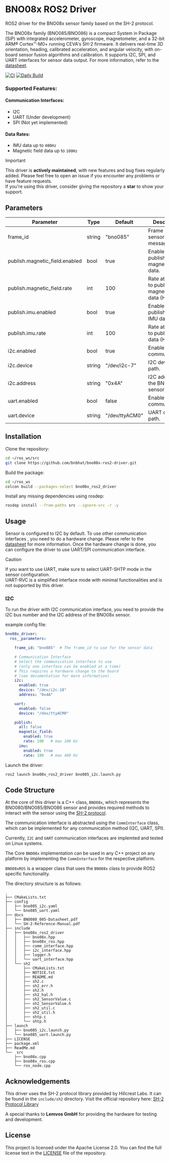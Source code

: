 # BNO08x ROS2 Driver

ROS2 driver for the BNO08x sensor family based on the SH-2 protocol.

The BNO08x family (BNO085/BNO086) is a compact System in Package (SiP) with integrated accelerometer, gyroscope, magnetometer, and a 32-bit ARM® Cortex™-M0+ running CEVA's SH-2 firmware. It delivers real-time 3D orientation, heading, calibrated acceleration, and angular velocity, with on-board sensor fusion algorithms and calibration. It supports I2C, SPI, and UART interfaces for sensor data output.
For more information, refer to the [datasheet](./docs/BNO080_085-Datasheet.pdf).

[![CI](https://github.com/bnbhat/bno08x_ros2_driver/actions/workflows/ci.yaml/badge.svg)](https://github.com/bnbhat/bno08x_ros2_driver/actions/workflows/ci.yaml)
[![Daily Build](https://github.com/bnbhat/bno08x_ros2_driver/actions/workflows/ci-cron.yaml/badge.svg)](https://github.com/bnbhat/bno08x_ros2_driver/actions/workflows/ci-cron.yaml)  

### Supported Features:
#### Communication Interfaces:
- I2C
- UART (Under development)
- SPI (Not yet implemented)

#### Data Rates:
- IMU data up to `400Hz`
- Magnetic field data up to `100Hz`

> [!IMPORTANT]
> This driver is **actively maintained**, with new features and bug fixes regularly added. 
>Please feel free to open an issue if you encounter any problems or have feature requests.   
>If you're using this driver, consider giving the repository a **star** to show your support.  

## Parameters
| Parameter |	Type	| Default	| Description |
|-----------|---------|-----------|-------------|
| frame_id      |string	|"bno085"	|Frame ID for sensor data messages.|
| publish.magnetic_field.enabled |bool	|true	|Enable publishing of magnetic field data.|
| publish.magnetic_field.rate	| int	|100	|Rate at which to publish magnetic field data (Hz).|
| publish.imu.enabled	|bool	|true	|Enable publishing of IMU data.|
| publish.imu.rate	|int	|100	|Rate at which to publish IMU data (Hz).|
| i2c.enabled	|bool	|true	|Enable I2C communication.|
| i2c.device	|string	|"/dev/i2c-7"	|I2C device path.|
| i2c.address	|string	|"0x4A"	|I2C address of the BNO08x sensor.|
| uart.enabled	|bool	|false	|Enable UART communication.|
| uart.device	|string	|"/dev/ttyACM0"	|UART device path.|


## Installation
Clone the repository:
```bash
cd ~/ros_ws/src
git clone https://github.com/bnbhat/bno08x-ros2-driver.git
```
Build the package:
```bash
cd ~/ros_ws
colcon build --packages-select bno08x_ros2_driver
```
Install any missing dependencies using rosdep:
```bash
rosdep install --from-paths src --ignore-src -r -y
```

## Usage
Sensor is configured to I2C by default. To use other communication interfaces , 
you need to do a hardware change. Please refer to the [datasheet](./docs/BNO080_085-Datasheet.pdf) 
for more information.
Once the hardware change is done, you can configure the driver to use UART/SPI communication 
interface.

> [!CAUTION]
> If you want to use UART, make sure to select UART-SHTP mode in the sensor configuration.  
> UART-RVC is a simplified interface mode with minimal functionalities and is not supported 
> by this driver.


### I2C
To run the driver with I2C communication interface, you need to provide the I2C bus number and 
the I2C address of the BNO08x sensor.

example config file:
```yaml
bno08x_driver:
  ros__parameters:

    frame_id: "bno085"  # The frame_id to use for the sensor data

    # Communication Interface
    # Select the communication interface to use 
    # (only one interface can be enabled at a time)
    # This requires a hardware change to the board
    # (see documentation for more information)
    i2c:
      enabled: true
      device: "/dev/i2c-18"
      address: "0x4A"

    uart:
      enabled: false
      device: "/dev/ttyACM0"  

    publish:
      all: false
      magnetic_field: 
        enabled: true
        rate: 100   # max 100 Hz
      imu:
        enabled: true
        rate: 100   # max 400 Hz
```

Launch the driver:
```bash
ros2 launch bno08x_ros2_driver bno085_i2c.launch.py
```

## Code Structure
 
At the core of this driver is a C++ class, `BNO08x`, which represents the BNO080/BNO085/BNO086 sensor and 
provides required methods to interact with the sensor using the [SH-2 protocol](./docs/SH-2-Reference-Manual.pdf).
 
The communication interface is abstracted using the `CommInterface` class, which can be implemented for any communication method (I2C, UART, SPI).

Currently, `I2C` and `UART` communication interfaces are implemted and tested on Linux systems.

The Core `BNO08x` implementation can be used in any C++ project on any platform by implementing the `CommInterface` for the respective platform.

`BNO08xROS` is a wrapper class that uses the `BNO08x` class to provide ROS2 specific functionality.

The directory structure is as follows:
```plaintext
.
├── CMakeLists.txt
├── config
│   ├── bno085_i2c.yaml
│   └── bno085_uart.yaml
├── docs
│   ├── BNO080_085-Datasheet.pdf
│   └── SH-2-Reference-Manual.pdf
├── include
│   ├── bno08x_ros2_driver
│   │   ├── bno08x.hpp
│   │   ├── bno08x_ros.hpp
│   │   ├── comm_interface.hpp
│   │   ├── i2c_interface.hpp
│   │   ├── logger.h
│   │   └── uart_interface.hpp
│   └── sh2
│       ├── CMakeLists.txt
│       ├── NOTICE.txt
│       ├── README.md
│       ├── sh2.c
│       ├── sh2_err.h
│       ├── sh2.h
│       ├── sh2_hal.h
│       ├── sh2_SensorValue.c
│       ├── sh2_SensorValue.h
│       ├── sh2_util.c
│       ├── sh2_util.h
│       ├── shtp.c
│       └── shtp.h
├── launch
│   ├── bno085_i2c.launch.py
│   └── bno085_uart.launch.py
├── LICENSE
├── package.xml
├── ReadMe.md
└──  src
    ├── bno08x.cpp
    ├── bno08x_ros.cpp
    └── ros_node.cpp
```

## Acknowledgements
This driver uses the SH-2 protocol library provided by Hillcrest Labs.
It can be found in the `include/sh2` directory.
Visit the official repository here: [SH-2 Protocol Library](https://github.com/ceva-dsp/sh2.git)

A special thanks to **Lemvos GmbH** for providing the hardware for testing and development.

## License
This project is licensed under the Apache License 2.0. You can find the full license text in the [LICENSE](./LICENSE) file of the repository.